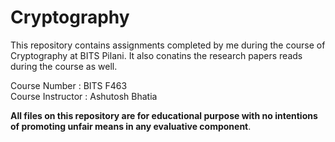 # Cryptography
This repository contains assignments completed by me during the course of Cryptography at BITS Pilani. It also conatins the research papers reads during the course as well.

Course Number : BITS F463<br>
Course Instructor : Ashutosh Bhatia

**All files on this repository are for educational purpose with no intentions of promoting unfair means in any evaluative component**.
